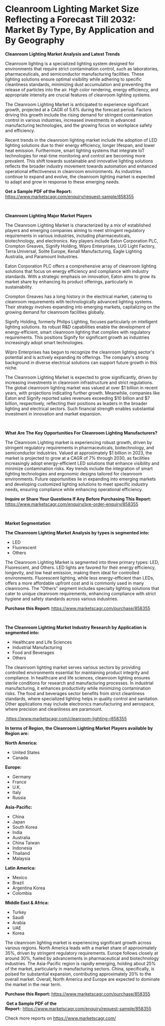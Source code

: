 <p><h1>Cleanroom Lighting Market Size Reflecting a Forecast Till 2032: Market By Type, By Application and By Geography</h1></p><p><strong>Cleanroom Lighting Market Analysis and Latest Trends</strong></p>
<p><p>Cleanroom lighting is a specialized lighting system designed for environments that require strict contamination control, such as laboratories, pharmaceuticals, and semiconductor manufacturing facilities. These lighting solutions ensure optimal visibility while adhering to specific cleanliness standards, minimizing dust accumulation and preventing the release of particles into the air. High color rendering, energy efficiency, and appropriate intensity are crucial features of cleanroom lighting systems.</p><p>The Cleanroom Lighting Market is anticipated to experience significant growth, projected at a CAGR of 5.6% during the forecast period. Factors driving this growth include the rising demand for stringent contamination control in various industries, increased investments in advanced manufacturing technologies, and the growing focus on workplace safety and efficiency. </p><p>Recent trends in the cleanroom lighting market include the adoption of LED lighting solutions due to their energy efficiency, longer lifespan, and lower heat emission. Furthermore, smart lighting systems that integrate IoT technologies for real-time monitoring and control are becoming more prevalent. This shift towards sustainable and innovative lighting solutions reflects the broader industry movement towards automation and enhanced operational effectiveness in cleanroom environments. As industries continue to expand and evolve, the cleanroom lighting market is expected to adapt and grow in response to these emerging needs.</p></p>
<p><strong>Get a Sample PDF of the Report:&nbsp;</strong> <a href="https://www.marketscagr.com/enquiry/request-sample/858355?utm_campaign=3018&utm_medium=2&utm_source=Github&utm_content=ia&utm_term=07042025&utm_id=cleanroom-lighting">https://www.marketscagr.com/enquiry/request-sample/858355</a></p>
<p>&nbsp;</p>
<p><strong>Cleanroom Lighting Major Market Players</strong></p>
<p><p>The Cleanroom Lighting Market is characterized by a mix of established players and emerging companies aiming to meet stringent regulatory requirements in various industries, including pharmaceuticals, biotechnology, and electronics. Key players include Eaton Corporation PLC, Crompton Greaves, Signify Holding, Wipro Enterprises, LUG Light Factory, Terra Universal, Solite Europe, Kenall Manufacturing, Eagle Lighting Australia, and Paramount Industries.</p><p>Eaton Corporation PLC offers a comprehensive array of cleanroom lighting solutions that focus on energy efficiency and compliance with industry standards. With a strategic emphasis on innovation, Eaton aims to grow its market share by enhancing its product offerings, particularly in sustainability.</p><p>Crompton Greaves has a long history in the electrical market, catering to cleanroom requirements with technologically advanced lighting systems. Their strategy involves expanding into emerging markets, capitalizing on the growing demand for cleanroom facilities globally.</p><p>Signify Holding, formerly Philips Lighting, focuses particularly on intelligent lighting solutions. Its robust R&D capabilities enable the development of energy-efficient, smart cleanroom lighting that complies with regulatory requirements. This positions Signify for significant growth as industries increasingly adopt smart technologies.</p><p>Wipro Enterprises has begun to recognize the cleanroom lighting sector's potential and is actively expanding its offerings. The company's strong background in diverse electrical solutions can support future growth in this niche.</p><p>The Cleanroom Lighting Market is expected to grow significantly, driven by increasing investments in cleanroom infrastructure and strict regulations. The global cleanroom lighting market was valued at over $1 billion in recent years, with projections indicating further growth. Meanwhile, companies like Eaton and Signify reported sales revenues exceeding $10 billion and $7 billion, respectively, reflecting their positions as leaders in the broader lighting and electrical sectors. Such financial strength enables substantial investment in innovation and market expansion.</p></p>
<p>&nbsp;</p>
<p><strong>What Are The Key Opportunities For Cleanroom Lighting Manufacturers?</strong></p>
<p><p>The Cleanroom Lighting market is experiencing robust growth, driven by stringent regulatory requirements in pharmaceuticals, biotechnology, and semiconductor industries. Valued at approximately $1 billion in 2023, the market is projected to grow at a CAGR of 7% through 2030, as facilities increasingly adopt energy-efficient LED solutions that enhance visibility and minimize contamination risks. Key trends include the integration of smart lighting technologies and ergonomic designs tailored for cleanroom environments. Future opportunities lie in expanding into emerging markets and developing customized lighting solutions to meet specific industry needs, ensuring compliance while enhancing operational efficiency.</p></p>
<p><strong>Inquire or Share Your Questions If Any Before Purchasing This Report:</strong> <a href="https://www.marketscagr.com/enquiry/pre-order-enquiry/858355?utm_campaign=3018&utm_medium=2&utm_source=Github&utm_content=ia&utm_term=07042025&utm_id=cleanroom-lighting">https://www.marketscagr.com/enquiry/pre-order-enquiry/858355</a></p>
<p>&nbsp;</p>
<p><strong>Market Segmentation</strong></p>
<p><strong>The Cleanroom Lighting Market Analysis by types is segmented into:</strong></p>
<p><ul><li>LED</li><li>Fluorescent</li><li>Others</li></ul></p>
<p><p>The Cleanroom Lighting Market is segmented into three primary types: LED, Fluorescent, and Others. LED lights are favored for their energy efficiency, longevity, and low heat emission, making them ideal for controlled environments. Fluorescent lighting, while less energy-efficient than LEDs, offers a more affordable upfront cost and is commonly used in many cleanrooms. The "Others" segment includes specialty lighting solutions that cater to unique cleanroom requirements, enhancing compliance with strict hygiene and safety standards across various industries.</p></p>
<p><strong>Purchase this Report:&nbsp;</strong><a href="https://www.marketscagr.com/purchase/858355?utm_campaign=3018&utm_medium=2&utm_source=Github&utm_content=ia&utm_term=07042025&utm_id=cleanroom-lighting">https://www.marketscagr.com/purchase/858355</a></p>
<p>&nbsp;</p>
<p><strong>The Cleanroom Lighting Market Industry Research by Application is segmented into:</strong></p>
<p><ul><li>Healthcare and Life Sciences</li><li>Industrial Manufacturing</li><li>Food and Beverages</li><li>Others</li></ul></p>
<p><p>The cleanroom lighting market serves various sectors by providing controlled environments essential for maintaining product integrity and compliance. In healthcare and life sciences, cleanroom lighting ensures sterile conditions for research and manufacturing processes. In industrial manufacturing, it enhances productivity while minimizing contamination risks. The food and beverages sector benefits from strict cleanliness standards, where specialized lighting helps in quality control and sanitation. Other applications may include electronics manufacturing and aerospace, where precision and cleanliness are paramount.</p></p>
<p><a href="https://www.marketscagr.com/cleanroom-lighting-r858355?utm_campaign=3018&utm_medium=2&utm_source=Github&utm_content=ia&utm_term=07042025&utm_id=cleanroom-lighting">&nbsp;https://www.marketscagr.com/cleanroom-lighting-r858355</a></p>
<p><strong>In terms of Region, the Cleanroom Lighting Market Players available by Region are:</strong></p>
<p>
    <p> <strong> North America: </strong>
        <ul>
            <li>United States</li>
            <li>Canada</li>
        </ul>
        </p> 
    <p> <strong> Europe: </strong>
        <ul>
            <li>Germany</li>
            <li>France</li>
            <li>U.K.</li>
            <li>Italy</li>
            <li>Russia</li>
        </ul>
        </p> 
    <p> <strong> Asia-Pacific: </strong>
        <ul>
            <li>China</li>
            <li>Japan</li>
            <li>South Korea</li>
            <li>India</li>
            <li>Australia</li>
            <li>China Taiwan</li>
            <li>Indonesia</li>
            <li>Thailand</li>
            <li>Malaysia</li>
        </ul>
        </p> 
    <p> <strong> Latin America: </strong>
        <ul>
            <li>Mexico</li>
            <li>Brazil</li>
            <li>Argentina Korea</li>
            <li>Colombia</li>
        </ul>
        </p> 
    <p> <strong> Middle East & Africa: </strong>
        <ul>
            <li>Turkey</li>
            <li>Saudi</li>
            <li>Arabia</li>
            <li>UAE</li>
            <li>Korea</li>
        </ul>
    </p>
    </p>
<p><p>The cleanroom lighting market is experiencing significant growth across various regions. North America leads with a market share of approximately 35%, driven by stringent regulatory requirements. Europe follows closely at around 30%, fueled by advancements in pharmaceutical and biotechnology industries. The Asia-Pacific region is rapidly emerging, holding about 25% of the market, particularly in manufacturing sectors. China, specifically, is poised for substantial expansion, contributing approximately 20% to the overall market. Overall, North America and Europe are expected to dominate the market in the near term.</p></p>
<p><strong>Purchase this Report: </strong><a href="https://www.marketscagr.com/purchase/858355?utm_campaign=3018&utm_medium=2&utm_source=Github&utm_content=ia&utm_term=07042025&utm_id=cleanroom-lighting">https://www.marketscagr.com/purchase/858355</a></p>
<p>&nbsp;<strong>Get a Sample PDF of the Report:&nbsp;&nbsp;</strong><a href="https://www.marketscagr.com/enquiry/request-sample/858355?utm_campaign=3018&utm_medium=2&utm_source=Github&utm_content=ia&utm_term=07042025&utm_id=cleanroom-lighting">https://www.marketscagr.com/enquiry/request-sample/858355</a></p>
<p><strong></strong></p>
<p>Check more reports on <a href="https://www.marketscagr.com/?utm_campaign=3018&utm_medium=2&utm_source=Github&utm_content=ia&utm_term=07042025&utm_id=cleanroom-lighting">https://www.marketscagr.com/</a></p>
